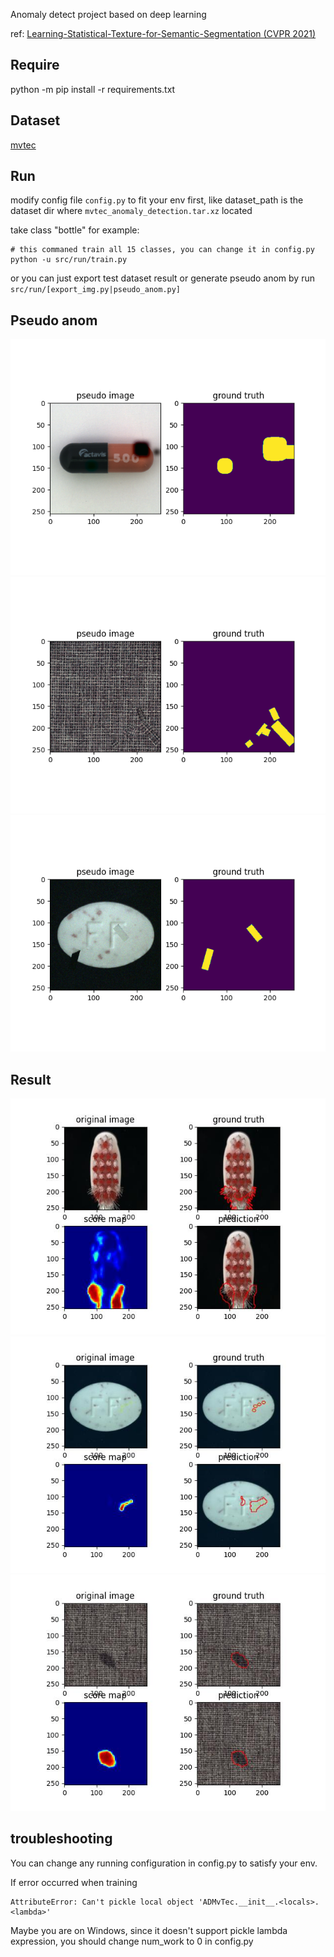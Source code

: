 Anomaly detect project based on deep learning

ref: [Learning-Statistical-Texture-for-Semantic-Segmentation (CVPR 2021)](https://openaccess.thecvf.com/content/CVPR2021/papers/Zhu_Learning_Statistical_Texture_for_Semantic_Segmentation_CVPR_2021_paper.pdf)

## Require

python -m pip install -r requirements.txt

## Dataset

[mvtec](ftp://guest:GU%2E205dldo@ftp.softronics.ch/mvtec_anomaly_detection/mvtec_anomaly_detection.tar.xz)

## Run

modify config file `config.py` to fit your env first, like dataset_path is the dataset dir where `mvtec_anomaly_detection.tar.xz` located

take class "bottle" for example:

```commandline
# this commaned train all 15 classes, you can change it in config.py
python -u src/run/train.py
```

or you can just export test dataset result or generate pseudo anom by run `src/run/[export_img.py|pseudo_anom.py]`

## Pseudo anom

![capsule](./images/pseudo_anom/capsule.png)
![carpet](./images/pseudo_anom/carpet.png)
![pill](./images/pseudo_anom/pill.png)

## Result

![toothbrush](./images/results/toothbrush.jpg)
![pill](./images/results/pill.jpg)
![carpet](./images/results/carpet.jpg)

## troubleshooting

You can change any running configuration in config.py to satisfy your env.

If error occurred when training

```commandline
AttributeError: Can't pickle local object 'ADMvTec.__init__.<locals>.<lambda>'
```
Maybe you are on Windows, since it doesn't support pickle lambda expression, you should change num_work to 0 in config.py